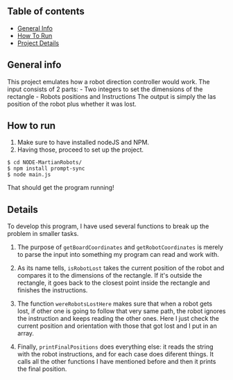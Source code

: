 ## Table of contents
* [General Info](#general-info)
* [How To Run](#how-to-run)
* [Project Details](#details)

## General info
This project emulates how a robot direction controller would work.
The input consists of 2 parts:
	- Two integers to set the dimensions of the rectangle
	- Robots positions and Instructions
The output is simply the las position of the robot plus whether it was lost.
	
## How to run

1. Make sure to have installed nodeJS and NPM. 
2. Having those, proceed to set up the project. 
```
$ cd NODE-MartianRobots/
$ npm install prompt-sync
$ node main.js
```
That should get the program running!
	
## Details
To develop this program, I have used several functions to break up the problem in smaller tasks. 

1. The purpose of ```getBoardCoordinates``` and ```getRobotCoordinates``` is merely to parse the input into something my program can read and work with. 

2. As its name tells, ```isRobotLost``` takes the current position of the robot and compares it to the dimensions of the rectangle. If it's outside the rectangle, it goes back to the closest point inside the rectangle and finishes the instructions. 

3. The function ```wereRobotsLostHere``` makes sure that when a robot gets lost, if other one is going to follow that very same path, the robot ignores the instruction and keeps reading the other ones. Here I just check the current position and orientation with those that got lost and I put in an array. 

4. Finally, ```printFinalPositions``` does everything else: it reads the string with the robot instructions, and for each case does diferent things. It calls all the other functions I have mentioned before and then it prints the final position. 


